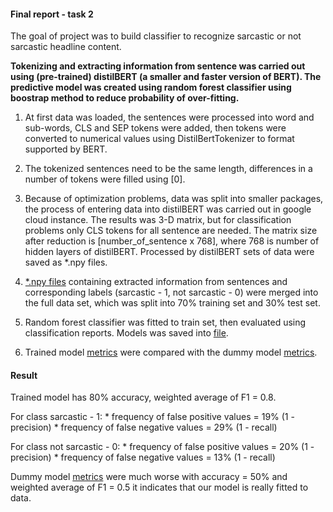 #### Final report - task 2

The goal of project was to build classifier to recognize sarcastic or not sarcastic headline content.


**Tokenizing and extracting information from sentence was carried out using (pre-trained) distilBERT 
(a smaller and faster version of BERT). The predictive model was created using random forest classifier using boostrap
method to reduce probability of over-fitting.**

1) At first data was loaded, the sentences were processed into word and sub-words, 
   CLS and SEP tokens were added, then tokens were converted to numerical values using DistilBertTokenizer
   to format supported by BERT.
  
2) The tokenized sentences need to be the same length, differences in a number of tokens were filled using [0].

3) Because of optimization problems, data was split into smaller packages, the process of entering data into
   distilBERT was carried out in google cloud instance. The results was 3-D matrix, but for classification 
   problems only CLS tokens for all sentence are needed. The matrix size after reduction is [number_of_sentence x 768], 
   where 768 is number of hidden layers of distilBERT. Processed by distilBERT sets of data were saved as *.npy files.
   
4) [*.npy files](../data/interim/distilBERT_output) containing extracted information from sentences and 
    corresponding labels (sarcastic - 1, not sarcastic - 0) were merged into the full data set, which was split 
    into 70% training set and 30% test set.

5) Random forest classifier was fitted to train set, then evaluated using classification reports.
   Models was saved into [file](../models/classifier). 
   
6) Trained model [metrics](../reports/model_metrics.txt) were compared with the dummy model [metrics](../reports/dummy_model_metrics.txt).

#### Result  

Trained model has 80% accuracy, weighted average of F1 = 0.8. 

For class sarcastic - 1:
    * frequency of false positive values = 19% (1 - precision)
    * frequency of false negative values = 29% (1 - recall)
    
For class not sarcastic - 0:
    * frequency of false positive values = 20% (1 - precision)
    * frequency of false negative values = 13% (1 - recall)
    
Dummy model [metrics](../reports/dummy_model_metrics.txt) were much worse  with accuracy = 50% and weighted 
average of F1 = 0.5 it indicates that our model is really fitted to data.